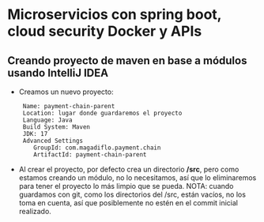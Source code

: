 # Microservicios con spring boot, cloud security Docker y APIs

## Creando proyecto de maven en base a módulos usando IntelliJ IDEA
- Creamos un nuevo proyecto:
  ```
   Name: payment-chain-parent
   Location: lugar donde guardaremos el proyecto
   Language: Java
   Build System: Maven
   JDK: 17
   Advanced Settings
      GroupId: com.magadiflo.payment.chain
      ArtifactId: payment-chain-parent
  ```

- Al crear el proyecto, por defecto crea un directorio **/src**, pero como estamos creando un módulo, no lo necesitamos,
  así que lo eliminaremos para tener el proyecto lo más limpio que se pueda. NOTA: cuando guardamos con git, como los
  directorios del /src, están vacíos, no los toma en cuenta, así que posiblemente no estén en el commit inicial realizado.